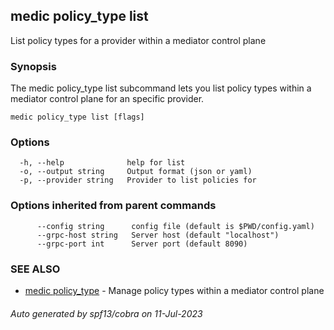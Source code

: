 ## medic policy_type list

List policy types for a provider within a mediator control plane

### Synopsis

The medic policy_type list subcommand lets you list policy types within a
mediator control plane for an specific provider.

```
medic policy_type list [flags]
```

### Options

```
  -h, --help              help for list
  -o, --output string     Output format (json or yaml)
  -p, --provider string   Provider to list policies for
```

### Options inherited from parent commands

```
      --config string      config file (default is $PWD/config.yaml)
      --grpc-host string   Server host (default "localhost")
      --grpc-port int      Server port (default 8090)
```

### SEE ALSO

* [medic policy_type](medic_policy_type.md)	 - Manage policy types within a mediator control plane

###### Auto generated by spf13/cobra on 11-Jul-2023
